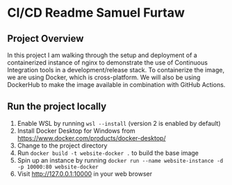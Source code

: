 # CI/CD Readme Samuel Furtaw

## Project Overview

In this project I am walking through the setup and deployment of a containerized instance of nginx to demonstrate the use of Continuous Integration tools in a development/release stack. To containerize the image, we are using Docker, which is cross-platform. We will also be using DockerHub to make the image available in combination with GitHub Actions.

## Run the project locally

1. Enable WSL by running `wsl --install` (version 2 is enabled by default)
2. Install Docker Desktop for Windows from <https://www.docker.com/products/docker-desktop/>
3. Change to the project directory
4. Run `docker build -t website-docker .` to build the base image
5. Spin up an instance by running `docker run --name website-instance -d -p 10000:80 website-docker`
6. Visit <http://127.0.0.1:10000> in your web browser
